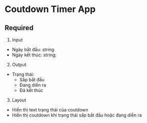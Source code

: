 # Coutdown Timer App

## Required

1. Input

- Ngày bắt đầu: string
- Ngày kết thúc: string;

2. Output

- Trạng thái:
  - Sắp bắt đầu
  - Đang diển ra
  - Đã kết thúc

3. Layout

- Hiển thị text trạng thái của coutdown
- Hiển thị coutdown khi trạng thái sắp bắt đầu hoặc đang diễn ra
